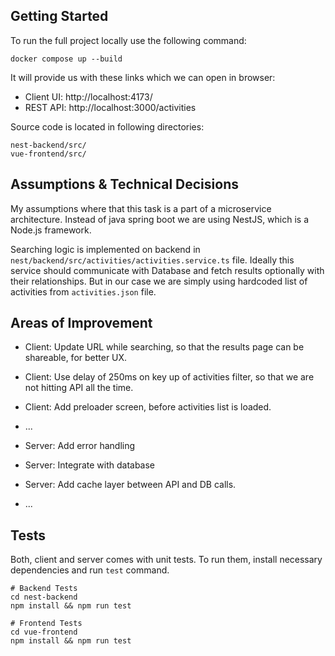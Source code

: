 ## Getting Started

To run the full project locally use the following command:

```
docker compose up --build
```

It will provide us with these links which we can open in browser:

- Client UI: http://localhost:4173/
- REST API: http://localhost:3000/activities

Source code is located in following directories:

```
nest-backend/src/
vue-frontend/src/
```

## Assumptions & Technical Decisions

My assumptions where that this task is a part of a microservice architecture. 
Instead of java spring boot we are using NestJS, which is a Node.js framework. 

Searching logic is implemented on backend in `nest/backend/src/activities/activities.service.ts` file. 
Ideally this service should communicate with Database and fetch results optionally with their relationships.
But in our case we are simply using hardcoded list of activities from `activities.json` file.

## Areas of Improvement

- Client: Update URL while searching, so that the results page can be shareable, for better UX. 
- Client: Use delay of 250ms on key up of activities filter, so that we are not hitting API all the time.
- Client: Add preloader screen, before activities list is loaded.
- ...

- Server: Add error handling
- Server: Integrate with database
- Server: Add cache layer between API and DB calls. 
- ...

## Tests

Both, client and server comes with unit tests. To run them, install necessary dependencies and run `test` command.

```
# Backend Tests
cd nest-backend
npm install && npm run test

# Frontend Tests
cd vue-frontend
npm install && npm run test
```